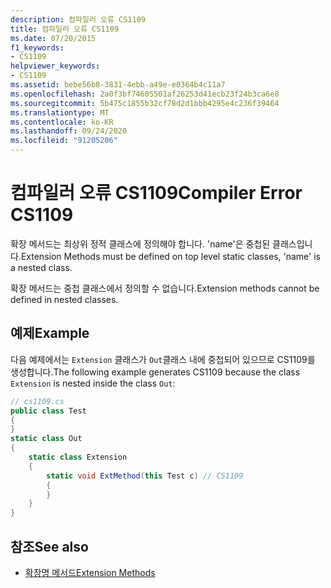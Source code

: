 ```yaml
---
description: 컴파일러 오류 CS1109
title: 컴파일러 오류 CS1109
ms.date: 07/20/2015
f1_keywords:
- CS1109
helpviewer_keywords:
- CS1109
ms.assetid: bebe56b8-3831-4ebb-a49e-e0364b4c11a7
ms.openlocfilehash: 2a0f3bf74605501af26253d41ecb23f24b3ca6e8
ms.sourcegitcommit: 5b475c1855b32cf78d2d1bbb4295e4c236f39464
ms.translationtype: MT
ms.contentlocale: ko-KR
ms.lasthandoff: 09/24/2020
ms.locfileid: "91205206"
---
```

# <a name="compiler-error-cs1109"></a><span data-ttu-id="6aa99-103">컴파일러 오류 CS1109</span><span class="sxs-lookup"><span data-stu-id="6aa99-103">Compiler Error CS1109</span></span>

<span data-ttu-id="6aa99-104">확장 메서드는 최상위 정적 클래스에 정의해야 합니다. 'name'은 중첩된 클래스입니다.</span><span class="sxs-lookup"><span data-stu-id="6aa99-104">Extension Methods must be defined on top level static classes, 'name' is a nested class.</span></span>  
  
 <span data-ttu-id="6aa99-105">확장 메서드는 중첩 클래스에서 정의할 수 없습니다.</span><span class="sxs-lookup"><span data-stu-id="6aa99-105">Extension methods cannot be defined in nested classes.</span></span>  
  
## <a name="example"></a><span data-ttu-id="6aa99-106">예제</span><span class="sxs-lookup"><span data-stu-id="6aa99-106">Example</span></span>  

 <span data-ttu-id="6aa99-107">다음 예제에서는 `Extension` 클래스가 `Out`클래스 내에 중첩되어 있으므로 CS1109를 생성합니다.</span><span class="sxs-lookup"><span data-stu-id="6aa99-107">The following example generates CS1109 because the class `Extension` is nested inside the class `Out`:</span></span>  
  
```csharp  
// cs1109.cs  
public class Test  
{  
}  
static class Out  
{  
    static class Extension  
    {  
        static void ExtMethod(this Test c) // CS1109  
        {  
        }  
    }  
}  
```  
  
## <a name="see-also"></a><span data-ttu-id="6aa99-108">참조</span><span class="sxs-lookup"><span data-stu-id="6aa99-108">See also</span></span>

- [<span data-ttu-id="6aa99-109">확장명 메서드</span><span class="sxs-lookup"><span data-stu-id="6aa99-109">Extension Methods</span></span>](../programming-guide/classes-and-structs/extension-methods.md)
